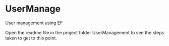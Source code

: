 # UserManage
User management using EF

Open the readme file in the project folder UserManagement to see the steps taken to get to this point.

